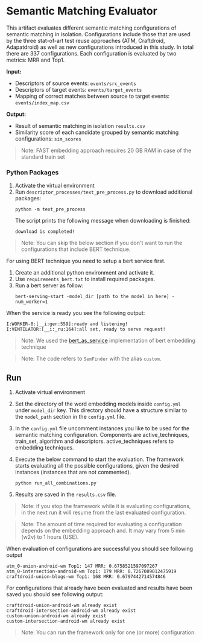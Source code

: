 # Semantic Matching Evaluator

This artifact evaluates different semantic matching configurations of semantic matching in isolation.
Configurations include those that are used by the three stat-of-art test reuse approaches (ATM, Craftdroid, Adapatdroid) as well as new configurations introduced in this study.
In total there are 337 configurations.
Each configuration is evaluated by two metrics: MRR and Top1.

**Input:**
- Descriptors of source events: `events/src_events`
- Descriptors of target events: `events/target_events`
- Mapping of correct matches between source to target events: `events/index_map.csv`

**Output:**
- Result of semantic matching in isolation `results.csv`
- Similarity score of each candidate grouped by semantic matching configurations: `sim_scores`


> Note: FAST embedding approach requires 20 GB RAM in case of the standard train set
 
### Python Packages
1. Activate the virtual environment
1. Run `descriptor_processes/text_pre_process.py` to download additional packages:
    ```
    python -m text_pre_process
    ```
    The script prints the following message when downloading is finished:
    ```
    download is completed!
    ```
 
 
> Note: You can skip the below section if you don't want to run the configurations that include BERT technique. 
 
For using BERT technique you need to setup a bert service first.
1. Create an additional python environment and activate it.
1. Use `requirements_bert.txt` to install required packages.
1. Run a bert server as follow:
    ```
    bert-serving-start -model_dir [path to the model in here] -num_worker=1
    ```
When the service is ready you see the following output:
 
```
I:WORKER-0:[__i:gen:559]:ready and listening!
I:VENTILATOR:[__i:_ru:164]:all set, ready to serve request!
```
 
> Note: We used the [bert_as_service](https://github.com/hanxiao/bert-as-service) implementation of bert embedding technique

> Note: The code refers to `SemFinder` with the alias `custom`.
 
 
 
## Run
 
1. Activate virtual environment
 
1. Set the directory of the word embedding models inside `config.yml` under `model_dir` key. This directory should have a structure similar to the `model_path` section in the `config.yml` file.
 
1. In the `config.yml` file uncomment instances you like to be used for the semantic matching configuration. Components are active_techniques, train_set, algorithm and descriptors. active_techniques refers to embedding techniques.
 
1. Execute the below command to start the evaluation. The framework starts evaluating all the possible configurations, given the desired instances (instances that are not commented).
 
   ```
   python run_all_combinations.py
   ```
1. Results are saved in the `results.csv` file.
 
> Note: if you stop the framework while it is evaluating configurations, in the next run it will resume from the last evaluated configuration.
 
> Note:  The amount of time required for evaluating a configuration depends on the embedding approach and. It may vary from 5 min (w2v) to 1 hours (USE).
 
 
 
When evaluation of configurations are successful you should see following output
 
```
atm_0-union-android-wm Top1: 147 MRR: 0.6758521597097267
atm_0-intersection-android-wm Top1: 179 MRR: 0.7267089012475919
craftdroid-union-blogs-wm Top1: 168 MRR: 0.6797442714574846
```
 
For configurations that already have been evaluated and results have been saved you should see following output:
 
```
craftdroid-union-android-wm already exist
craftdroid-intersection-android-wm already exist
custom-union-android-wm already exist
custom-intersection-android-wm already exist
```
 
>Note: You can run the framework only for one (or more) configuration. 
 
